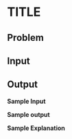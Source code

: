 # TITLE

## Problem ##


## Input ##


## Output ##


**Sample Input**
>

**Sample output**
>

**Sample Explanation**

